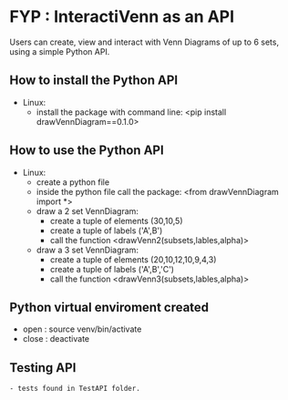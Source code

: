 # FYP : InteractiVenn as an API
Users can create, view and interact with Venn Diagrams of up to 6 sets, using a simple Python API.

## How to install the Python API
- Linux:
	- install the package with command line: <pip install drawVennDiagram==0.1.0>
	
## How to use the Python API
- Linux:
	- create a python file
	- inside the python file call the package: <from drawVennDiagram import *>
	- draw a 2 set VennDiagram:
		- create a tuple of elements	(30,10,5)
		- create a tuple of labels	('A',B')
		- call the function 		<drawVenn2(subsets,lables,alpha)>
	- draw a 3 set VennDiagram:
		- create a tuple of elements	(20,10,12,10,9,4,3)
		- create a tuple of labels	('A',B','C')
		- call the function 		<drawVenn3(subsets,lables,alpha)>


## Python virtual enviroment created
- open  :	source venv/bin/activate
- close :	deactivate

## Testing API
    - tests found in TestAPI folder.
